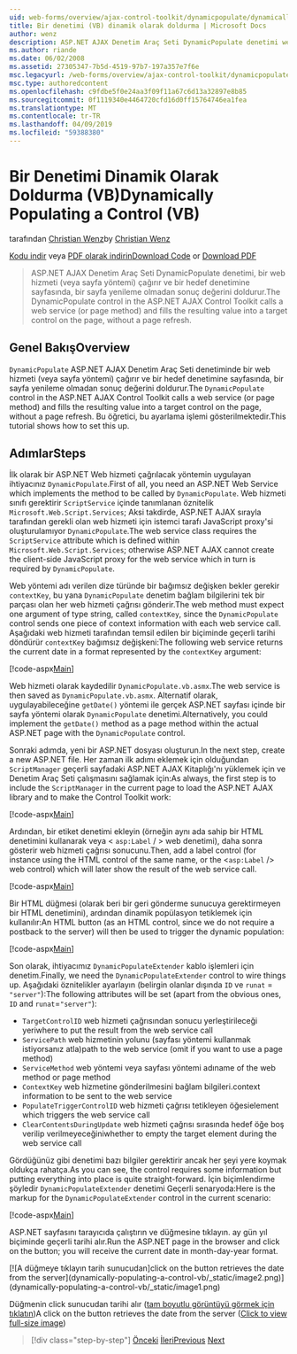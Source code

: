 ```yaml
---
uid: web-forms/overview/ajax-control-toolkit/dynamicpopulate/dynamically-populating-a-control-vb
title: Bir denetimi (VB) dinamik olarak doldurma | Microsoft Docs
author: wenz
description: ASP.NET AJAX Denetim Araç Seti DynamicPopulate denetimi web hizmetini (veya sayfa yöntemi) çağırır ve t hedef denetime sonuç değerini doldurur...
ms.author: riande
ms.date: 06/02/2008
ms.assetid: 27305347-7b5d-4519-97b7-197a357e7f6e
msc.legacyurl: /web-forms/overview/ajax-control-toolkit/dynamicpopulate/dynamically-populating-a-control-vb
msc.type: authoredcontent
ms.openlocfilehash: c9fdbe5f0e24aa3f09f11a67c6d13a32897e8b85
ms.sourcegitcommit: 0f1119340e4464720cfd16d0ff15764746ea1fea
ms.translationtype: MT
ms.contentlocale: tr-TR
ms.lasthandoff: 04/09/2019
ms.locfileid: "59388380"
---
```

# <a name="dynamically-populating-a-control-vb"></a><span data-ttu-id="71fa0-103">Bir Denetimi Dinamik Olarak Doldurma (VB)</span><span class="sxs-lookup"><span data-stu-id="71fa0-103">Dynamically Populating a Control (VB)</span></span>

<span data-ttu-id="71fa0-104">tarafından [Christian Wenz](https://github.com/wenz)</span><span class="sxs-lookup"><span data-stu-id="71fa0-104">by [Christian Wenz](https://github.com/wenz)</span></span>

<span data-ttu-id="71fa0-105">[Kodu indir](http://download.microsoft.com/download/d/8/f/d8f2f6f9-1b7c-46ad-9252-e1fc81bdea3e/dynamicpopulate0.vb.zip) veya [PDF olarak indirin](http://download.microsoft.com/download/b/6/a/b6ae89ee-df69-4c87-9bfb-ad1eb2b23373/dynamicpopulate0VB.pdf)</span><span class="sxs-lookup"><span data-stu-id="71fa0-105">[Download Code](http://download.microsoft.com/download/d/8/f/d8f2f6f9-1b7c-46ad-9252-e1fc81bdea3e/dynamicpopulate0.vb.zip) or [Download PDF](http://download.microsoft.com/download/b/6/a/b6ae89ee-df69-4c87-9bfb-ad1eb2b23373/dynamicpopulate0VB.pdf)</span></span>

> <span data-ttu-id="71fa0-106">ASP.NET AJAX Denetim Araç Seti DynamicPopulate denetimi, bir web hizmeti (veya sayfa yöntemi) çağırır ve bir hedef denetimine sayfasında, bir sayfa yenileme olmadan sonuç değerini doldurur.</span><span class="sxs-lookup"><span data-stu-id="71fa0-106">The DynamicPopulate control in the ASP.NET AJAX Control Toolkit calls a web service (or page method) and fills the resulting value into a target control on the page, without a page refresh.</span></span>


## <a name="overview"></a><span data-ttu-id="71fa0-107">Genel Bakış</span><span class="sxs-lookup"><span data-stu-id="71fa0-107">Overview</span></span>

<span data-ttu-id="71fa0-108">`DynamicPopulate` ASP.NET AJAX Denetim Araç Seti denetiminde bir web hizmeti (veya sayfa yöntemi) çağırır ve bir hedef denetimine sayfasında, bir sayfa yenileme olmadan sonuç değerini doldurur.</span><span class="sxs-lookup"><span data-stu-id="71fa0-108">The `DynamicPopulate` control in the ASP.NET AJAX Control Toolkit calls a web service (or page method) and fills the resulting value into a target control on the page, without a page refresh.</span></span> <span data-ttu-id="71fa0-109">Bu öğretici, bu ayarlama işlemi gösterilmektedir.</span><span class="sxs-lookup"><span data-stu-id="71fa0-109">This tutorial shows how to set this up.</span></span>

## <a name="steps"></a><span data-ttu-id="71fa0-110">Adımlar</span><span class="sxs-lookup"><span data-stu-id="71fa0-110">Steps</span></span>

<span data-ttu-id="71fa0-111">İlk olarak bir ASP.NET Web hizmeti çağrılacak yöntemin uygulayan ihtiyacınız `DynamicPopulate`.</span><span class="sxs-lookup"><span data-stu-id="71fa0-111">First of all, you need an ASP.NET Web Service which implements the method to be called by `DynamicPopulate`.</span></span> <span data-ttu-id="71fa0-112">Web hizmeti sınıfı gerektirir `ScriptService` içinde tanımlanan öznitelik `Microsoft.Web.Script.Services`; Aksi takdirde, ASP.NET AJAX sırayla tarafından gerekli olan web hizmeti için istemci tarafı JavaScript proxy'si oluşturulamıyor `DynamicPopulate`.</span><span class="sxs-lookup"><span data-stu-id="71fa0-112">The web service class requires the `ScriptService` attribute which is defined within `Microsoft.Web.Script.Services`; otherwise ASP.NET AJAX cannot create the client-side JavaScript proxy for the web service which in turn is required by `DynamicPopulate`.</span></span>

<span data-ttu-id="71fa0-113">Web yöntemi adı verilen dize türünde bir bağımsız değişken bekler gerekir `contextKey`, bu yana `DynamicPopulate` denetim bağlam bilgilerini tek bir parçası olan her web hizmeti çağrısı gönderir.</span><span class="sxs-lookup"><span data-stu-id="71fa0-113">The web method must expect one argument of type string, called `contextKey`, since the `DynamicPopulate` control sends one piece of context information with each web service call.</span></span> <span data-ttu-id="71fa0-114">Aşağıdaki web hizmeti tarafından temsil edilen bir biçiminde geçerli tarihi döndürür `contextKey` bağımsız değişkeni:</span><span class="sxs-lookup"><span data-stu-id="71fa0-114">The following web service returns the current date in a format represented by the `contextKey` argument:</span></span>

[!code-aspx[Main](dynamically-populating-a-control-vb/samples/sample1.aspx)]

<span data-ttu-id="71fa0-115">Web hizmeti olarak kaydedilir `DynamicPopulate.vb.asmx`.</span><span class="sxs-lookup"><span data-stu-id="71fa0-115">The web service is then saved as `DynamicPopulate.vb.asmx`.</span></span> <span data-ttu-id="71fa0-116">Alternatif olarak, uygulayabileceğine `getDate()` yöntemi ile gerçek ASP.NET sayfası içinde bir sayfa yöntemi olarak `DynamicPopulate` denetimi.</span><span class="sxs-lookup"><span data-stu-id="71fa0-116">Alternatively, you could implement the `getDate()` method as a page method within the actual ASP.NET page with the `DynamicPopulate` control.</span></span>

<span data-ttu-id="71fa0-117">Sonraki adımda, yeni bir ASP.NET dosyası oluşturun.</span><span class="sxs-lookup"><span data-stu-id="71fa0-117">In the next step, create a new ASP.NET file.</span></span> <span data-ttu-id="71fa0-118">Her zaman ilk adımı eklemek için olduğundan `ScriptManager` geçerli sayfadaki ASP.NET AJAX Kitaplığı'nı yüklemek için ve Denetim Araç Seti çalışmasını sağlamak için:</span><span class="sxs-lookup"><span data-stu-id="71fa0-118">As always, the first step is to include the `ScriptManager` in the current page to load the ASP.NET AJAX library and to make the Control Toolkit work:</span></span>

[!code-aspx[Main](dynamically-populating-a-control-vb/samples/sample2.aspx)]

<span data-ttu-id="71fa0-119">Ardından, bir etiket denetimi ekleyin (örneğin aynı ada sahip bir HTML denetimini kullanarak veya &lt; `asp:Label`  / &gt; web denetimi), daha sonra gösterir web hizmeti çağrısı sonucunu.</span><span class="sxs-lookup"><span data-stu-id="71fa0-119">Then, add a label control (for instance using the HTML control of the same name, or the &lt;`asp:Label` /&gt; web control) which will later show the result of the web service call.</span></span>

[!code-aspx[Main](dynamically-populating-a-control-vb/samples/sample3.aspx)]

<span data-ttu-id="71fa0-120">Bir HTML düğmesi (olarak beri bir geri gönderme sunucuya gerektirmeyen bir HTML denetimini), ardından dinamik popülasyon tetiklemek için kullanılır:</span><span class="sxs-lookup"><span data-stu-id="71fa0-120">An HTML button (as an HTML control, since we do not require a postback to the server) will then be used to trigger the dynamic population:</span></span>

[!code-aspx[Main](dynamically-populating-a-control-vb/samples/sample4.aspx)]

<span data-ttu-id="71fa0-121">Son olarak, ihtiyacımız `DynamicPopulateExtender` kablo işlemleri için denetim.</span><span class="sxs-lookup"><span data-stu-id="71fa0-121">Finally, we need the `DynamicPopulateExtender` control to wire things up.</span></span> <span data-ttu-id="71fa0-122">Aşağıdaki öznitelikler ayarlayın (belirgin olanlar dışında `ID` ve `runat` = `"server"`):</span><span class="sxs-lookup"><span data-stu-id="71fa0-122">The following attributes will be set (apart from the obvious ones, `ID` and `runat`=`"server"`):</span></span>

- `TargetControlID` <span data-ttu-id="71fa0-123">web hizmeti çağrısından sonucu yerleştirileceği yeri</span><span class="sxs-lookup"><span data-stu-id="71fa0-123">where to put the result from the web service call</span></span>
- `ServicePath` <span data-ttu-id="71fa0-124">web hizmetinin yolunu (sayfası yöntemi kullanmak istiyorsanız atla)</span><span class="sxs-lookup"><span data-stu-id="71fa0-124">path to the web service (omit if you want to use a page method)</span></span>
- `ServiceMethod` <span data-ttu-id="71fa0-125">web yöntemi veya sayfası yöntemi adı</span><span class="sxs-lookup"><span data-stu-id="71fa0-125">name of the web method or page method</span></span>
- `ContextKey` <span data-ttu-id="71fa0-126">web hizmetine gönderilmesini bağlam bilgileri.</span><span class="sxs-lookup"><span data-stu-id="71fa0-126">context information to be sent to the web service</span></span>
- `PopulateTriggerControlID` <span data-ttu-id="71fa0-127">web hizmeti çağrısı tetikleyen öğesi</span><span class="sxs-lookup"><span data-stu-id="71fa0-127">element which triggers the web service call</span></span>
- `ClearContentsDuringUpdate` <span data-ttu-id="71fa0-128">web hizmeti çağrısı sırasında hedef öğe boş verilip verilmeyeceğini</span><span class="sxs-lookup"><span data-stu-id="71fa0-128">whether to empty the target element during the web service call</span></span>

<span data-ttu-id="71fa0-129">Gördüğünüz gibi denetimi bazı bilgiler gerektirir ancak her şeyi yere koymak oldukça rahatça.</span><span class="sxs-lookup"><span data-stu-id="71fa0-129">As you can see, the control requires some information but putting everything into place is quite straight-forward.</span></span> <span data-ttu-id="71fa0-130">İçin biçimlendirme şöyledir `DynamicPopulateExtender` denetimi Geçerli senaryoda:</span><span class="sxs-lookup"><span data-stu-id="71fa0-130">Here is the markup for the `DynamicPopulateExtender` control in the current scenario:</span></span>

[!code-aspx[Main](dynamically-populating-a-control-vb/samples/sample5.aspx)]

<span data-ttu-id="71fa0-131">ASP.NET sayfasını tarayıcıda çalıştırın ve düğmesine tıklayın. ay gün yıl biçiminde geçerli tarihi alır.</span><span class="sxs-lookup"><span data-stu-id="71fa0-131">Run the ASP.NET page in the browser and click on the button; you will receive the current date in month-day-year format.</span></span>


[![A <span data-ttu-id="71fa0-132">düğmeye tıklayın tarih sunucudan]</span><span class="sxs-lookup"><span data-stu-id="71fa0-132">click on the button retrieves the date from the server]</span></span>(dynamically-populating-a-control-vb/_static/image2.png)](dynamically-populating-a-control-vb/_static/image1.png)

<span data-ttu-id="71fa0-133">Düğmenin click sunucudan tarihi alır ([tam boyutlu görüntüyü görmek için tıklatın](dynamically-populating-a-control-vb/_static/image3.png))</span><span class="sxs-lookup"><span data-stu-id="71fa0-133">A click on the button retrieves the date from the server ([Click to view full-size image](dynamically-populating-a-control-vb/_static/image3.png))</span></span>

> [!div class="step-by-step"]
> <span data-ttu-id="71fa0-134">[Önceki](using-dynamicpopulate-with-a-user-control-and-javascript-cs.md)
> [İleri](dynamically-populating-a-control-using-javascript-code-vb.md)</span><span class="sxs-lookup"><span data-stu-id="71fa0-134">[Previous](using-dynamicpopulate-with-a-user-control-and-javascript-cs.md)
[Next](dynamically-populating-a-control-using-javascript-code-vb.md)</span></span>
